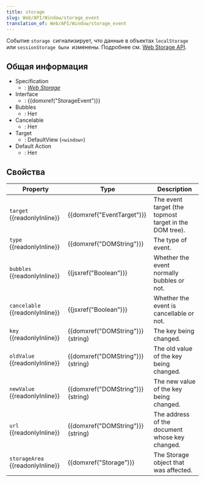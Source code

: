 ```yaml
---
title: storage
slug: Web/API/Window/storage_event
translation_of: Web/API/Window/storage_event
---
```

Событие `storage `сигнализирует, что данные в объектах `localStorage` или `sessionStorage были `изменены. Подробнее см. [Web Storage API](/ru/docs/Web/API/Web_Storage_API).

## Общая информация

- Specification
  - : _[Web Storage](http://www.w3.org/TR/webstorage/#the-storage-event)_
- Interface
  - : {{domxref("StorageEvent")}}
- Bubbles
  - : Нет
- Cancelable
  - : Нет
- Target
  - : DefaultView (`<window>`)
- Default Action
  - : Нет

## Свойства

| Property                               | Type                                      | Description                                            |
| -------------------------------------- | ----------------------------------------- | ------------------------------------------------------ |
| `target` {{readonlyInline}}      | {{domxref("EventTarget")}}      | The event target (the topmost target in the DOM tree). |
| `type` {{readonlyInline}}        | {{domxref("DOMString")}}          | The type of event.                                     |
| `bubbles` {{readonlyInline}}     | {{jsxref("Boolean")}}              | Whether the event normally bubbles or not.             |
| `cancelable` {{readonlyInline}}  | {{jsxref("Boolean")}}              | Whether the event is cancellable or not.               |
| `key` {{readonlyInline}}         | {{domxref("DOMString")}} (string) | The key being changed.                                 |
| `oldValue` {{readonlyInline}}    | {{domxref("DOMString")}} (string) | The old value of the key being changed.                |
| `newValue` {{readonlyInline}}    | {{domxref("DOMString")}} (string) | The new value of the key being changed.                |
| `url` {{readonlyInline}}         | {{domxref("DOMString")}} (string) | The address of the document whose key changed.         |
| `storageArea` {{readonlyInline}} | {{domxref("Storage")}}              | The Storage object that was affected.                  |
